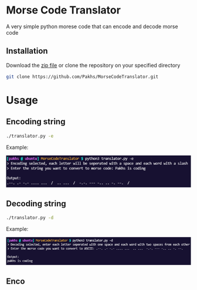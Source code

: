 # Morse Code Translator

A very simple python morese code that can encode and decode morse code

## Installation

Download the [zip file](https://github.com/Pakhs/MorseCodeTranslator/archive/refs/heads/main.zip) or clone the repository on your specified directory

```bash
git clone https://github.com/Pakhs/MorseCodeTranslator.git
```

# Usage
## Encoding string

```bash
./translator.py -e
```
Example:
 
![Example](https://github.com/Pakhs/MorseCodeTranslator/blob/main/img/encode.png)

## Decoding string

```bash
./translator.py -d
```
Example:
 
![Example](https://github.com/Pakhs/MorseCodeTranslator/blob/main/img/decode.png)

## Enco
